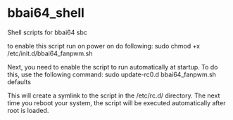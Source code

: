 # bbai64_shell
Shell scripts for bbai64 sbc


to enable this script run on power on do following:
sudo chmod +x /etc/init.d/bbai64_fanpwm.sh

Next, you need to enable the script to run automatically at startup. To do this, use the following command:
sudo update-rc0.d bbai64_fanpwm.sh defaults

This will create a symlink to the script in the /etc/rc.d/ directory. The next time you reboot your system, the script will be executed automatically after root is loaded.
